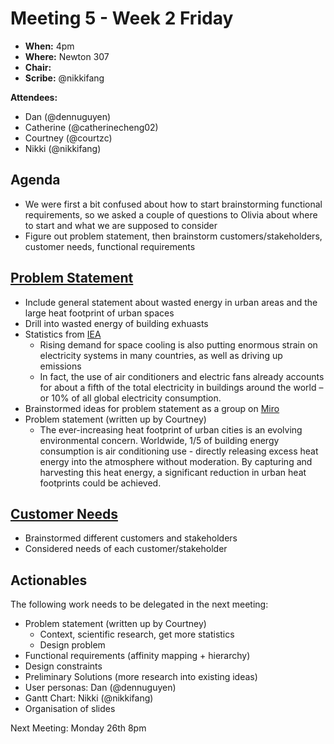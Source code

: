 # Meeting 5 - Week 2 Friday

- **When:** 4pm
- **Where:** Newton 307
- **Chair:** 
- **Scribe:** @nikkifang 

**Attendees:**
- Dan (@dennuguyen)
- Catherine (@catherinecheng02)
- Courtney (@courtzc)
- Nikki (@nikkifang)

## Agenda
- We were first a bit confused about how to start brainstorming functional requirements, so we asked a couple of questions to Olivia about where to start and what we are supposed to consider 
- Figure out problem statement, then brainstorm customers/stakeholders, customer needs, functional requirements

## [Problem Statement](https://docs.google.com/document/d/1A06ONjj7tLm_xGvUQfQnWL-As_b0yvIB1bE-RqM8eos/edit?usp=sharing)
- Include general statement about wasted energy in urban areas and the large heat footprint of urban spaces 
- Drill into wasted energy of building exhuasts 
- Statistics from [IEA](https://www.iea.org/reports/the-future-of-cooling)
    - Rising demand for space cooling is also putting enormous strain on electricity systems in many countries, as well as driving up emissions
    - In fact, the use of air conditioners and electric fans already accounts for about a fifth of the total electricity in buildings around the world – or 10% of all global electricity consumption. 
- Brainstormed ideas for problem statement as a group on [Miro](https://miro.com/app/board/uXjVPThrLNQ=/)
- Problem statement (written up by Courtney)
    - The ever-increasing heat footprint of urban cities is an evolving environmental concern. Worldwide, 1/5 of building energy consumption is air conditioning use - directly releasing excess heat energy into the atmosphere without moderation. By capturing and harvesting this heat energy, a significant reduction in urban heat footprints could be achieved.


## [Customer Needs](https://docs.google.com/document/d/1A06ONjj7tLm_xGvUQfQnWL-As_b0yvIB1bE-RqM8eos/edit?usp=sharing)
- Brainstormed different customers and stakeholders
- Considered needs of each customer/stakeholder 


## Actionables
The following work needs to be delegated in the next meeting:
- Problem statement (written up by Courtney)
    - Context, scientific research, get more statistics
    - Design problem
- Functional requirements (affinity mapping + hierarchy)
- Design constraints
- Preliminary Solutions (more research into existing ideas)
- User personas: Dan (@dennuguyen)
- Gantt Chart: Nikki (@nikkifang)
- Organisation of slides 

Next Meeting: Monday 26th 8pm

